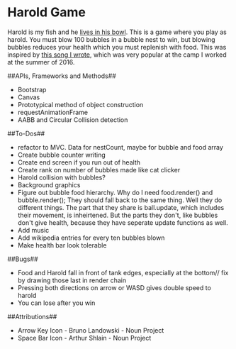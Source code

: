 # Harold Game
Harold is my fish and he [lives in his bowl](https://taylornodell.bandcamp.com/track/harolds-song). This is a game where you play as harold. You must blow 100 bubbles in a bubble nest to win, but blowing bubbles reduces your health which you must replenish with food. This was inspired by [this song I wrote](https://taylornodell.bandcamp.com/track/harolds-song), which was very popular at the camp I worked at the summer of 2016.

##APIs, Frameworks and Methods##
* Bootstrap
* Canvas
* Prototypical method of object construction
* requestAnimationFrame
* AABB and Circular Collision detection

##To-Dos##
* refactor to  MVC. Data for nestCount, maybe for bubble and food array
* Create bubble counter writing
* Create end screen if you run out of health
* Create rank on number of bubbles made like cat clicker
* Harold collision with bubbles?
* Background graphics
* Figure out bubble food hierarchy. Why do I need food.render() and bubble.render(); They should fall back to the same thing. Well they do different things. The part that they share is ball.update, which includes their movement, is inheirtened. But the parts they don't, like bubbles don't give health, because they have seperate update functions as well.
* Add music
* Add wikipedia entries for every ten bubbles blown
* Make health bar look tolerable

##Bugs##
* Food and Harold fall in front of tank edges, especially at the bottom// fix by drawing those last in render chain
* Pressing both directions on arrow or WASD gives double speed to harold
* You can lose after you win

##Attributions##
* Arrow Key Icon - Bruno Landowski - Noun Project
* Space Bar Icon - Arthur Shlain - Noun Project

